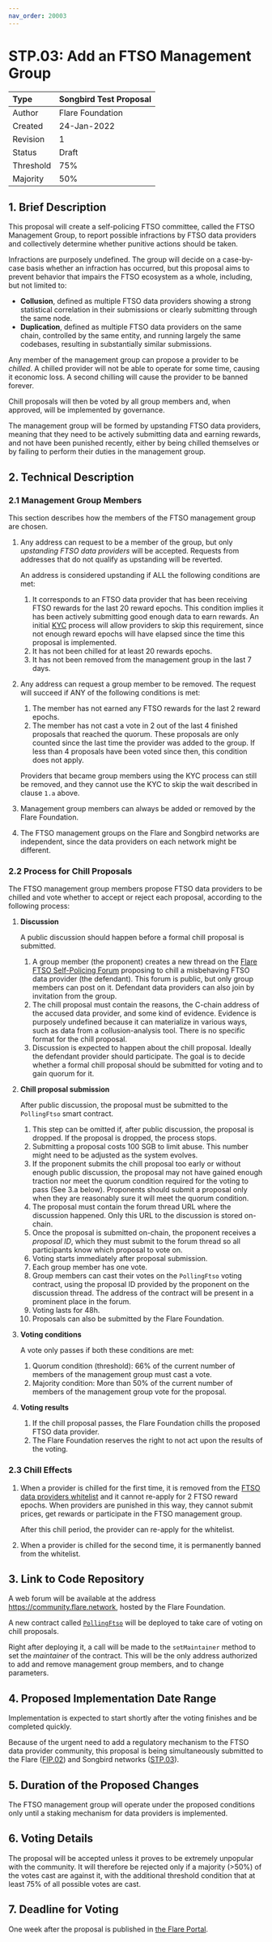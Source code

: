 ```yaml
---
nav_order: 20003
---
```


# STP.03: Add an FTSO Management Group

| Type      | Songbird Test Proposal |
| :-------- | :--------------------- |
| Author    | Flare Foundation       |
| Created   | 24-Jan-2022            |
| Revision  | 1                      |
| Status    | Draft                  |
| Threshold | 75%                    |
| Majority  | 50%                    |

## 1. Brief Description

This proposal will create a self-policing FTSO committee, called the FTSO Management Group, to report possible infractions by FTSO data providers and collectively determine whether punitive actions should be taken.

Infractions are purposely undefined. The group will decide on a case-by-case basis whether an infraction has occurred, but this proposal aims to prevent behavior that impairs the FTSO ecosystem as a whole, including, but not limited to:

* **Collusion**, defined as multiple FTSO data providers showing a strong statistical correlation in their submissions or clearly submitting through the same node.
* **Duplication**, defined as multiple FTSO data providers on the same chain, controlled by the same entity, and running largely the same codebases, resulting in substantially similar submissions.

Any member of the management group can propose a provider to be _chilled_. A chilled provider will not be able to operate for some time, causing it economic loss. A second chilling will cause the provider to be banned forever.

Chill proposals will then be voted by all group members and, when approved, will be implemented by governance.

The management group will be formed by upstanding FTSO data providers, meaning that they need to be actively submitting data and earning rewards, and not have been punished recently, either by being chilled themselves or by failing to perform their duties in the management group.

## 2. Technical Description

### 2.1 Management Group Members

This section describes how the members of the FTSO management group are chosen.

1. Any address can request to be a member of the group, but only _upstanding FTSO data providers_ will be accepted.
    Requests from addresses that do not qualify as upstanding will be reverted.

    An address is considered upstanding if ALL the following conditions are met:
    1. It corresponds to an FTSO data provider that has been receiving FTSO rewards for the last 20 reward epochs.
        This condition implies it has been actively submitting good enough data to earn rewards.
        An initial [KYC](https://en.wikipedia.org/wiki/Know_your_customer) process will allow providers to skip this requirement, since not enough reward epochs will have elapsed since the time this proposal is implemented.
    2. It has not been chilled for at least 20 rewards epochs.
    3. It has not been removed from the management group in the last 7 days.

2. Any address can request a group member to be removed.
    The request will succeed if ANY of the following conditions is met:
    1. The member has not earned any FTSO rewards for the last 2 reward epochs.
    2. The member has not cast a vote in 2 out of the last 4 finished proposals that reached the quorum.
        These proposals are only counted since the last time the provider was added to the group.
        If less than 4 proposals have been voted since then, this condition does not apply.

    Providers that became group members using the KYC process can still be removed, and they cannot use the KYC to skip the wait described in clause `1.a` above.

3. Management group members can always be added or removed by the Flare Foundation.

4. The FTSO management groups on the Flare and Songbird networks are independent, since the data providers on each network might be different.

### 2.2 Process for Chill Proposals

The FTSO management group members propose FTSO data providers to be chilled and vote whether to accept or reject each proposal, according to the following process:

1. **Discussion**

    A public discussion should happen before a formal chill proposal is submitted.
    1. A group member (the proponent) creates a new thread on the [Flare FTSO Self-Policing Forum](https://community.flare.network) proposing to chill a misbehaving FTSO data provider (the defendant).
        This forum is public, but only group members can post on it.
        Defendant data providers can also join by invitation from the group.
    2. The chill proposal must contain the reasons, the C-chain address of the accused data provider, and some kind of evidence.
        Evidence is purposely undefined because it can materialize in various ways, such as data from a collusion-analysis tool.
        There is no specific format for the chill proposal.
    3. Discussion is expected to happen about the chill proposal.
        Ideally the defendant provider should participate.
        The goal is to decide whether a formal chill proposal should be submitted for voting and to gain quorum for it.

2. **Chill proposal submission**

    After public discussion, the proposal must be submitted to the `PollingFtso` smart contract.
    1. This step can be omitted if, after public discussion, the proposal is dropped. If the proposal is dropped, the process stops.
    2. Submitting a proposal costs 100 SGB to limit abuse. This number might need to be adjusted as the system evolves.
    3. If the proponent submits the chill proposal too early or without enough public discussion, the proposal may not have gained enough traction nor meet the quorum condition required for the voting to pass (See 3.a below).
        Proponents should submit a proposal only when they are reasonably sure it will meet the quorum condition.
    4. The proposal must contain the forum thread URL where the discussion happened.
        Only this URL to the discussion is stored on-chain.
    5. Once the proposal is submitted on-chain, the proponent receives a _proposal ID_, which they must submit to the forum thread so all participants know which proposal to vote on.
    6. Voting starts immediately after proposal submission.
    7. Each group member has one vote.
    8. Group members can cast their votes on the `PollingFtso` voting contract, using the proposal ID provided by the proponent on the discussion thread.
       The address of the contract will be present in a prominent place in the forum.
    9. Voting lasts for 48h.
    10. Proposals can also be submitted by the Flare Foundation.

3. **Voting conditions**

    A vote only passes if both these conditions are met:
    1. Quorum condition (threshold): 66% of the current number of members of the management group must cast a vote.
    2. Majority condition: More than 50% of the current number of members of the management group vote for the proposal.

4. **Voting results**

    1. If the chill proposal passes, the Flare Foundation chills the proposed FTSO data provider.
    2. The Flare Foundation reserves the right to not act upon the results of the voting.

### 2.3 Chill Effects

1. When a provider is chilled for the first time, it is removed from the [FTSO data providers whitelist](https://docs.flare.network/infra/data/whitelisting/) and it cannot re-apply for 2 FTSO reward epochs.
    When providers are punished in this way, they cannot submit prices, get rewards or participate in the FTSO management group.

    After this chill period, the provider can re-apply for the whitelist.

2. When a provider is chilled for the second time, it is permanently banned from the whitelist.

## 3. Link to Code Repository

A web forum will be available at the address <https://community.flare.network>, hosted by the Flare Foundation.

A new contract called [`PollingFtso`](https://gitlab.com/flarenetwork/flare-smart-contracts/-/blob/698-polling-ftso-providers/contracts/governance/implementation/PollingFtso.sol) will be deployed to take care of voting on chill proposals.

Right after deploying it, a call will be made to the `setMaintainer` method to set the _maintainer_ of the contract.
This will be the only address authorized to add and remove management group members, and to change parameters.

## 4. Proposed Implementation Date Range

Implementation is expected to start shortly after the voting finishes and be completed quickly.

Because of the urgent need to add a regulatory mechanism to the FTSO data provider community, this proposal is being simultaneously submitted to the Flare ([FIP.02](../FIP/FIP_2.md)) and Songbird networks ([STP.03](../STP/STP_3.md)).

## 5. Duration of the Proposed Changes

The FTSO management group will operate under the proposed conditions only until a staking mechanism for data providers is implemented.

## 6. Voting Details

The proposal will be accepted unless it proves to be extremely unpopular with the community. It will therefore be rejected only if a majority (>50%) of the votes cast are against it, with the additional threshold condition that at least 75% of all possible votes are cast.

## 7. Deadline for Voting

One week after the proposal is published in [the Flare Portal](https://portal.flare.network/).
